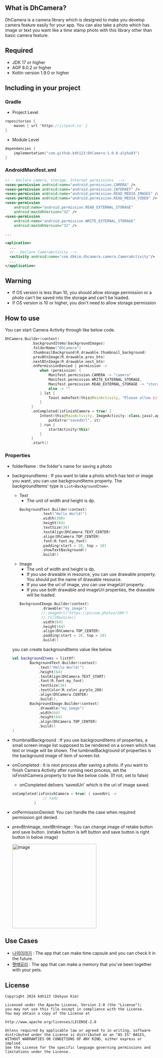 ## What is DhCamera?
DhCamera is a camera library which is designed to make you develop camera feature easily for your app. You can also take a photo which has image or text you want like a time stamp photo with this library other than basic camera feature.

## Required
- JDK 17 or higher
- AGP 8.0.2 or higher
- Kotlin version 1.9.0 or higher
  
## Including in your project
### Gradle
- Project Level
```kotlin
repositories {
    maven { url 'https://jitpack.io' }
}
```
- Module Level
```kotlin
dependencies {
    implementation("com.github.kdh123:DhCamera:1.0.0-alpha03")
}
```


### AndroidManifest.xml
```xml
<!-- Declare camera, storage, Internet permissions  --> 
<uses-permission android:name="android.permission.CAMERA" />
<uses-permission android:name="android.permission.INTERNET" />
<uses-permission android:name="android.permission.READ_MEDIA_IMAGES" />
<uses-permission android:name="android.permission.READ_MEDIA_VIDEO" />
<uses-permission
    android:name="android.permission.READ_EXTERNAL_STORAGE"
    android:maxSdkVersion="32" />
<uses-permission
    android:name="android.permission.WRITE_EXTERNAL_STORAGE"
    android:maxSdkVersion="32" />

...

<aplication>
  ...
  <!-- Declare CameraActivity --> 
  <activity android:name="com.dhkim.dhcamera.camera.CameraActivity"/>
  ...
</application>

```
## Warning
- If OS version is less than 10, you should allow storage permission or a photo can't be saved into the storage and can't be loaded.
- If OS version is 10 or higher, you don't need to allow storage permission

## How to use
You can start Camera Activity through like below code.
```kotlin
DhCamera.Builder(context)
            .backgroundItems(backgroundImages)
            .folderName("DhCamera")
            .thumbnailBackground(R.drawable.thumbnail_background)
            .prevBtnImage(R.drawable.prev_btn)
            .nextBtnImage(R.drawable.next_btn)
            .onPermissionDenied { permission ->
                when (permission) {
                    Manifest.permission.CAMERA -> "camera"
                    Manifest.permission.WRITE_EXTERNAL_STORAGE,
                    Manifest.permission.READ_EXTERNAL_STORAGE -> "storage"
                    else -> ""
                }.let {
                    Toast.makeText(this@MainActivity, "Please allow $it permission to use camera", Toast.LENGTH_SHORT).show()
                }
            }
            .onCompleted(isFinishCamera = true) {
                Intent(this@MainActivity, ImageActivity::class.java).apply {
                    putExtra("savedUrl", it)
                }.run {
                    startActivity(this)
                }
            }
            .start()
```
### Properties
- folderName : the folder's name for saving a photo
- backgroundItems : If you want to take a photo which has text or image you want, you can use backgroundItems property. The backgroundItems' type is `List<BackgroundItem>`.
    - Text
      - The unit of width and height is dp.
      ```kotlin
      BackgroundText.Builder(context)
                .text("Hello World!")
                .width(300)
                .height(64)
                .textSize(36)
                .textAlign(DhCamera.TEXT_CENTER)
                .align(DhCamera.TOP_CENTER)
                .font(R.font.my_font)
                .padding(start = 10, top = 10)
                .showTextBackground()
                .build()
      ```
    - Image
      - The unit of width and height is dp.
      - If you use drawable in resource, you can use drawable property. You should put the name of drawable resource.
      - If you use the url of image, you can use imageUrl property.
      - If you use both drawable and imageUrl properties, the drawable will be loaded.
      ```kotlin
      BackgroundImage.Builder(context)
                .drawable("my_image")
                //.imageUrl("https://picsum.photos/200")
                //.fillMaxSize()
                .width(64)
                .height(64)
                .align(DhCamera.TOP_CENTER)
                .padding(start = 10, top = 10)
                .build()
      ```
    you can create backgroundItems value like below.
    ```kotlin
    val backgroundItems = listOf(
            BackgroundText.Builder(context)
                .text("Hello World!")
                .height(64)
                .textAlign(DhCamera.TEXT_START)
                .font(R.font.my_font)
                .textSize(36)
                .textColor(R.color.purple_200)
                .align(DhCamera.CENTER)
                .build(),
            BackgroundImage.Builder(context)
                .drawable("my_image")
                .width(64)
                .height(64)
                .align(DhCamera.TOP_CENTER)
                .build()
    )
    ``` 
      
- thumbnailBackground : If you use backgroundItems of properties, a small screen image list supposed to be rendered on a screen which has text or image will be shown. The tumbnailBackground of properties is the background image of item of screen list.
- onCompleted : It is next process after saving a photo. If you want to finish Camera Activity after running next process, set the isFinishCamera property to true like below code. (If not, set to false)
  - onCompleted delivers 'savedUri' which is the uri of image saved.
  ```kotlin
  onCompleted(isFinishCamera = true) { savedUri ->
                // todo
            }
  ```
- onPermissionDenied: You can handle the case when required permission got denied.
- prevBtnImage, nextBtnImage : You can change image of retake button and save button. (retake button is left button and save button is right button in below image)
  
  <img width="277" alt="image" src="https://github.com/user-attachments/assets/4735195a-797c-4081-8a54-4695d664fa7e">

## Use Cases
- [나의이야기](https://play.google.com/store/apps/details?id=com.dhkim.timecapsule) : The app that can make time capsule and you can check it in the future.
- [펫메모리](https://play.google.com/store/apps/details?id=com.dohyun.petmemory) : The app that can make a memory that you've been together with your pets.

## License
```
Copyright 2024 kdh123 (Dohyun Kim)

Licensed under the Apache License, Version 2.0 (the "License");
you may not use this file except in compliance with the License.
You may obtain a copy of the License at

http://www.apache.org/licenses/LICENSE-2.0

Unless required by applicable law or agreed to in writing, software
distributed under the License is distributed on an "AS IS" BASIS,
WITHOUT WARRANTIES OR CONDITIONS OF ANY KIND, either express or implied.
See the License for the specific language governing permissions and
limitations under the License.
```

